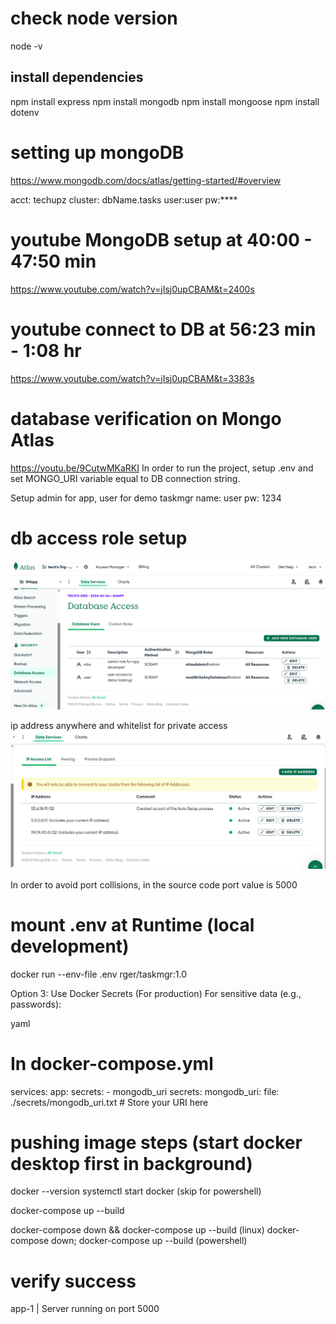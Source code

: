 # check node version
node -v

## install dependencies
npm install express
npm install mongodb
npm install mongoose
npm install dotenv

# setting up mongoDB
https://www.mongodb.com/docs/atlas/getting-started/#overview

acct: techupz
cluster: dbName.tasks
user:user
pw:**** 
# youtube MongoDB setup at 40:00 - 47:50 min
https://www.youtube.com/watch?v=jIsj0upCBAM&t=2400s

# youtube connect to DB at 56:23 min - 1:08 hr
https://www.youtube.com/watch?v=jIsj0upCBAM&t=3383s

# database verification on Mongo Atlas
https://youtu.be/9CutwMKaRKI
In order to run the project, setup .env and set MONGO_URI variable equal to DB connection string.

Setup admin for app, user for demo taskmgr
name: user
pw: 1234

# db access role setup
![db access roles](/images/image.png)

ip address anywhere and whitelist for private access
![ip address setup](/images/ipaddr.png)


In order to avoid port collisions, in the source code port value is 5000
# mount .env at Runtime (local development)
docker run --env-file .env rger/taskmgr:1.0

Option 3: Use Docker Secrets (For production)
For sensitive data (e.g., passwords):

yaml
# In docker-compose.yml
services:
  app:
    secrets:
      - mongodb_uri
secrets:
  mongodb_uri:
    file: ./secrets/mongodb_uri.txt  # Store your URI here

 # pushing image steps (start docker desktop first in background)
 docker --version
 systemctl start docker (skip for powershell)

 docker-compose up --build

docker-compose down && docker-compose up --build (linux)
docker-compose down; docker-compose up --build (powershell)

# verify success
app-1  | Server running on port 5000